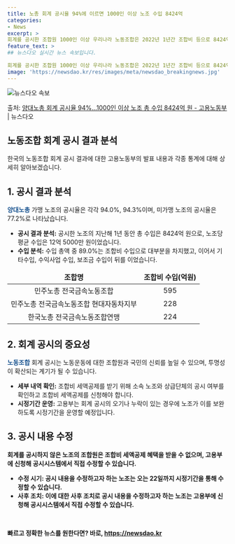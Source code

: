 ```yaml
---
title: 노총 회계 공시율 94%에 이르면 1000인 이상 노조 수입 8424억
categories:
- News
excerpt: >
회계를 공시한 조합원 1000인 이상 우리나라 노동조합은 2022년 1년간 조합비 등으로 8424억 원의 수…
feature_text: >
## 뉴스다오 실시간 뉴스 속보입니다.

회계를 공시한 조합원 1000인 이상 우리나라 노동조합은 2022년 1년간 조합비 등으로 8424억 원의 수…
image: 'https://newsdao.kr/res/images/meta/newsdao_breakingnews.jpg'
---
```


![뉴스다오 속보](https://newsdao.kr/res/images/meta/newsdao_breakingnews.jpg)

<p>출처: <a href="https://newsdao.kr/2751" rel="dofollow">양대노총 회계 공시율 94%…1000인 이상 노조 총 수입 8424억 원 - 고용노동부</a> | 뉴스다오</p>

<h2>노동조합 회계 공시 결과 분석</h2>
<p data-ke-size="size16">한국의 노동조합 회계 공시 결과에 대한 고용노동부의 발표 내용과 각종 통계에 대해 상세히 알아보겠습니다.</p>

<h2 data-ke-size="size26"><b>1. 공시 결과 분석</b></h2>
<p><b><span style="color: #1a5490;">양대노총</span></b> 가맹 노조의 공시율은 각각 94.0%, 94.3%이며, 미가맹 노조의 공시율은 77.2%로 나타났습니다.</p>
<ul>
<li><b>공시 결과 분석:</b> 공시한 노조의 지난해 1년 동안 총 수입은 8424억 원으로, 노조당 평균 수입은 12억 5000만 원이었습니다.</li>
<li><b>수입 분석:</b> 수입 총액 중 89.0%는 조합비 수입으로 대부분을 차지했고, 이어서 기타수입, 수익사업 수입, 보조금 수입이 뒤를 이었습니다.</li>
</ul>
<table>
<thead>
<tr>
<td style="text-align: center; height: 17px;"><b>조합명</b></td>
<td style="text-align: center; height: 17px;"><b>조합비 수입(억원)</b></td>
</tr>
</thead>
<tbody>
<tr>
<td style="text-align: center; height: 17px;">민주노총 전국금속노동조합</td>
<td style="text-align: center; height: 17px;">595</td>
</tr>
<tr>
<td style="text-align: center; height: 17px;">민주노총 전국금속노동조합 현대자동차지부</td>
<td style="text-align: center; height: 17px;">228</td>
</tr>
<tr>
<td style="text-align: center; height: 17px;">한국노총 전국금속노동조합연맹</td>
<td style="text-align: center; height: 17px;">224</td>
</tr>
</tbody>
</table>

<h2 data-ke-size="size26"><b>2. 회계 공시의 중요성</b></h2>
<p><b><span style="color: #1a5490;">노동조합</span></b> 회계 공시는 노동운동에 대한 조합원과 국민의 신뢰를 높일 수 있으며, 투명성이 확산되는 계기가 될 수 있습니다.</p>
<ul>
<li><b>세부 내역 확인:</b> 조합비 세액공제를 받기 위해 소속 노조와 상급단체의 공시 여부를 확인하고 조합비 세액공제를 신청해야 합니다.</li>
<li><b>시정기간 운영:</b> 고용부는 회계 공시의 오기나 누락이 있는 경우에 노조가 이를 보완하도록 시정기간을 운영할 예정입니다.</li>
</ul>

<h2 data-ke-size="size26"><b>3. 공시 내용 수정</b></h2>
<p><b>회계를 공시하지 않은 노조의 조합원은 조합비 세액공제 혜택을 받을 수 없으며, 고용부에 신청해 공시시스템에서 직접 수정할 수 있습니다.</p>
<ul>
<li><b>수정 시기:</b> 공시 내용을 수정하고자 하는 노조는 오는 22일까지 시정기간을 통해 수정할 수 있습니다.</li>
<li><b>사후 조치:</b> 이에 대한 사후 조치로 공시 내용을 수정하고자 하는 노조는 고용부에 신청해 공시시스템에서 직접 수정할 수 있습니다.</li>
</ul>

<p data-ke-size="size16">&nbsp;</p> 

빠르고 정확한 뉴스를 원한다면? 바로, <a href="https://newsdao.kr" rel="dofollow">https://newsdao.kr</a>


    
